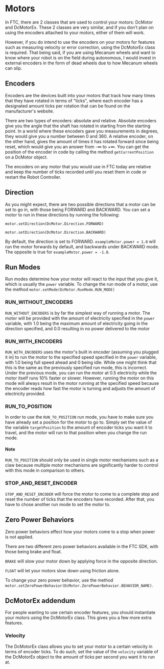 
# Motors

In FTC, there are 2 classes that are used to control your motors: DcMotor and DcMotorEx. These 2 classes are very similar, and if you don't plan on using the encoders attached to your motors, either of them will work.

However, if you do intend to use the encoders on your motors for features such as measuring velocity or error correction, using the DcMotorEx class is required. That being said, if you are using Mecanum wheels and want to know where your robot is on the field during autonomous, I would invest in external encoders in the form of dead wheels due to how Mecanum wheels can slip.

## Encoders

Encoders are the devices built into your motors that track how many times that they have rotated in terms of "ticks", where each encoder has a designated amount ticks per rotation that can be found on the manufacturer's website.

 There are two types of encoders: absolute and relative. Absolute encoders give you the angle that the shaft has rotated in starting from the starting point. In a world where these encoders gave you measurements in degrees, they would give you a number between 0 and 360. A relative encoder, on the other hand, gives the amount of times it has rotated forward since being reset, which would give you an answer from -∞ to +∞. You can get the position of the encoder in code by calling the method `getCurrentPosition` on a DcMotor object.

 The encoders on any motor that you would use in FTC today are relative and keep the number of ticks recorded until you reset them in code or restart the Robot Controller.

## Direction

As you might expect, there are two possible directions that a motor can be set to go in, with those being FORWARD and BACKWARD. You can set a motor to run in these directions by running the following:

`motor.setDirection(DcMotor.Direction.FORWARD)`

`motor.setDirection(DcMotor.Direction.BACKWARD)`

By default, the direction is set to FORWARD. `exampleMotor.power = 1.0` will run the motor forwards by default, and backwards under BACKWARD mode. The opposite is true for `exampleMotor.power = -1.0`.  

## Run Modes

Run modes determine how your motor will react to the input that you give it, which is usually the `power` variable. To change the run mode of a motor, use the method `motor.setMode(DcMotor.RunMode.RUN_MODE)`

### RUN_WITHOUT_ENCODERS

`RUN_WITHOUT_ENCODERS` is by far the simplest way of running a motor. The motor will be provided with the amount of electricity specified in the `power` variable, with 1.0 being the maximum amount of electricity going in the direction specified, and 0.0 resulting in no power delivered to the motor

### RUN_WITH_ENCODERS

`RUN_WITH_ENCODERS` uses the motor's built in encoder (assuming you plugged it in) to run the motor to the specified speed specified in the `power` variable, with 1.0 being full speed ahead and 0 being idle. While one might think that this is the same as the previously specified run mode, this is incorrect. Under the previous mode, you can run the motor at 0.5 electricity while the motor itself runs 10% faster or slower. However, running the motor on this mode will always result in the motor running at the specified speed because the encoder reads how fast the motor is turning and adjusts the amount of electricity provided.

### RUN_TO_POSITION

In order to use the `RUN_TO_POSITION` run mode, you have to make sure you have already set a position for the motor to go to. Simply set the value of the variable `targetPosition` to the amount of encoder ticks you want it to travel, and the motor will run to that position when you change the run mode.

#### Note

`RUN_TO_POSITION` should only be used in single motor mechanisms such as a claw because multiple motor mechanisms are significantly harder to control with this mode in comparison to others.

### STOP_AND_RESET_ENCODER

`STOP_AND_RESET_ENCODER` will force the motor to come to a complete stop and reset the number of ticks that the encoders have recorded. After that, you have to chose another run mode to set the motor to.

## Zero Power Behaviors

Zero power behaviors effect how your motors come to a stop when power is not applied.

There are two different zero power behaviors available in the FTC SDK, with those being brake and float.

`BRAKE` will slow your motor down by applying force in the opposite direction.

`FLOAT` will let your motors slow down using friction alone.

To change your zero power behavior, use the method `motor.setZeroPowerBehavior(DcMotor.ZeroPowerBehavior.BEHAVIOR_NAME)`.


## DcMotorEx addendum

For people wanting to use certain encoder features, you should instantiate your motors using the DcMotorEx class. This gives you a few more extra features.

### Velocity

The DcMotorEx class allows you to set your motor to a certain velocity in terms of encoder ticks. To do such, set the value of the `velocity` variable of the DcMotorEx object to the amount of ticks per second you want it to run at.

